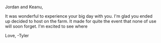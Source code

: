 Jordan and Keanu,

It was wonderful to experience your big day with you. I'm glad you ended up decided to host on the farm. It made for quite the event that none of use will soon forget. I'm excited to see where 

Love,
-Tyler